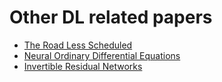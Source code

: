 # Other DL related papers

- [The Road Less Scheduled](https://arxiv.org/pdf/2405.15682)
- [Neural Ordinary Differential Equations](https://arxiv.org/pdf/1806.07366)
- [Invertible Residual Networks](https://arxiv.org/pdf/1811.00995)